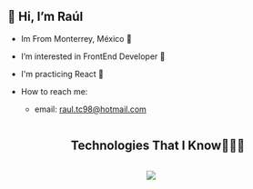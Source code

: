 ## 👋 Hi, I’m Raúl

- Im From Monterrey, México 🌄
- I’m interested in FrontEnd Developer 👀
- I'm practicing React 🌱
- How to reach me:

  - email: raul.tc98@hotmail.com
<div id="user-content-toc">
  <ul align="center">
    <summary><h2 style="display: inline-block">Technologies That I Know👨🏻‍💻</h2></summary>
  </ul>
</div>
<!--tech stack icons-->
<p align="center">
  <a href="https://skillicons.dev">
    <img src="https://skillicons.dev/icons?i=git,css,postgres,prisma,figma,github,html,java,js,md,mysql,nextjs,nodejs,postman,react,redux,tailwind,ts,vscode,cypress,selenium,java&perline=14" />
  </a>
</p>

